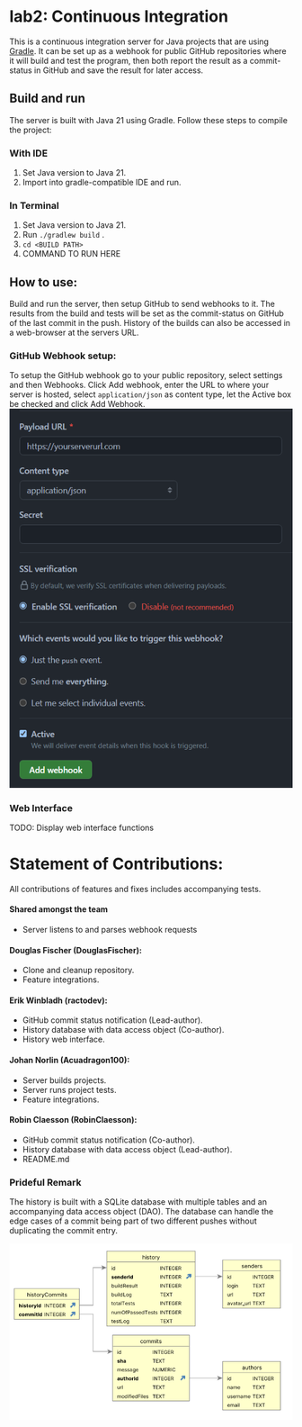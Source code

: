 # lab2: Continuous Integration

This is a continuous integration server for Java projects that are using [Gradle](https://gradle.org/). It can be set up as a webhook for public GitHub repositories where it will build and test the program, then both report the result as a commit-status in GitHub and save the result for later access.

## Build and run
The server is built with Java 21 using Gradle. Follow these steps to compile the project: 

### With IDE
1. Set Java version to Java 21.
2. Import into gradle-compatible IDE and run.

### In Terminal 
1. Set Java version to Java 21.
2. Run `./gradlew build` .
3. `cd <BUILD PATH>`
4. COMMAND TO RUN HERE

## How to use:
Build and run the server, then setup GitHub to send webhooks to it. The results from the build and tests will be set as the commit-status on GitHub of the last commit in the push. History of the builds can also be accessed in a web-browser at the servers URL. 

### GitHub Webhook setup: 
To setup the GitHub webhook go to your public repository, select settings and then Webhooks. Click Add webhook, enter the URL to where your server is hosted, select `application/json` as content type, let the Active box be checked and click Add Webhook. 
![GitHub Webhook settings](Assets/WebhookSetup.png)

### Web Interface 
TODO: Display web interface functions

# Statement of Contributions:
All contributions of features and fixes includes accompanying tests.

#### Shared amongst the team
* Server listens to and parses webhook requests

#### Douglas Fischer (DouglasFischer):
* Clone and cleanup repository.
* Feature integrations.

#### Erik Winbladh (ractodev):
* GitHub commit status notification (Lead-author).
* History database with data access object (Co-author).
* History web interface.

#### Johan Norlin (Acuadragon100):
* Server builds projects.
* Server runs project tests. 
* Feature integrations. 

#### Robin Claesson (RobinClaesson):
* GitHub commit status notification (Co-author).
* History database with data access object (Lead-author).
* README.md 

### Prideful Remark
The history is built with a SQLite database with multiple tables and an accompanying data access object (DAO). The database can handle the edge cases of a commit being part of two different pushes without duplicating the commit entry. 

![Database relations](Assets/database.png)
